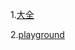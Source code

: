 1.[大全](https://quantumcomputingreport.com/resources/education/)

2.[playground](http://www.quantumplayground.net/#/home)



